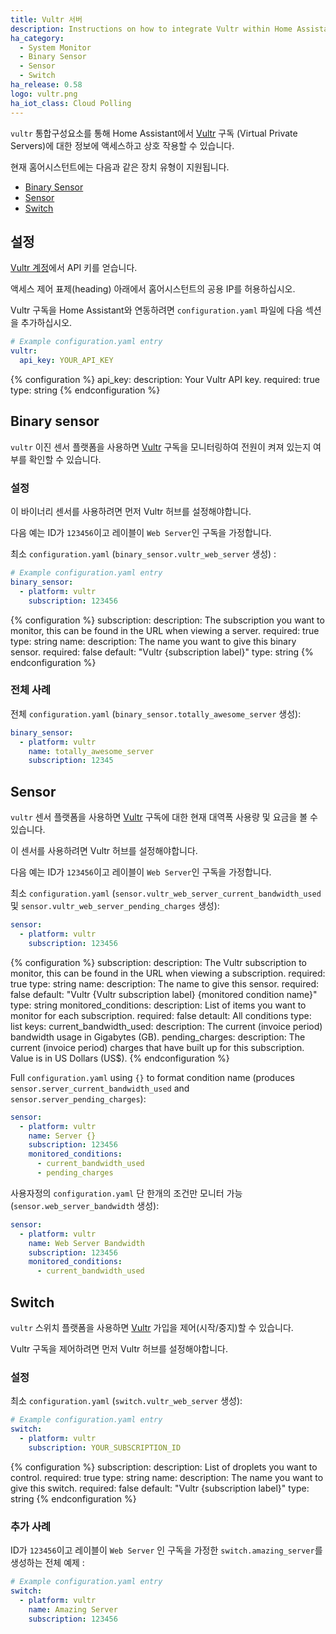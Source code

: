 ```yaml
---
title: Vultr 서버
description: Instructions on how to integrate Vultr within Home Assistant.
ha_category:
  - System Monitor
  - Binary Sensor
  - Sensor
  - Switch
ha_release: 0.58
logo: vultr.png
ha_iot_class: Cloud Polling
---
```


`vultr` 통합구성요소를 통해 Home Assistant에서 [Vultr](https://www.vultr.com) 구독 (Virtual Private Servers)에 대한 정보에 액세스하고 상호 작용할 수 있습니다.

현재 홈어시스턴트에는 다음과 같은 장치 유형이 지원됩니다.

- [Binary Sensor](#binary-sensor)
- [Sensor](#sensor)
- [Switch](#switch)

## 설정

[Vultr 계정](https://my.vultr.com/settings/#settingsapi)에서 API 키를 얻습니다.

<div class='note'>
액세스 제어 표제(heading) 아래에서 홈어시스턴트의 공용 IP를 허용하십시오.
</div>

Vultr 구독을 Home Assistant와 연동하려면 `configuration.yaml` 파일에 다음 섹션을 추가하십시오.

```yaml
# Example configuration.yaml entry
vultr:
  api_key: YOUR_API_KEY
```

{% configuration %}
api_key:
  description: Your Vultr API key.
  required: true
  type: string
{% endconfiguration %}

## Binary sensor

`vultr` 이진 센서 플랫폼을 사용하면 [Vultr](https://www.vultr.com/) 구독을 모니터링하여 전원이 켜져 있는지 여부를 확인할 수 있습니다.

### 설정

이 바이너리 센서를 사용하려면 먼저 Vultr 허브를 설정해야합니다.

<div class='note'>

다음 예는 ID가 `123456`이고 레이블이 `Web Server`인 구독을 가정합니다.

</div>

최소 `configuration.yaml` (`binary_sensor.vultr_web_server` 생성) :

```yaml
# Example configuration.yaml entry
binary_sensor:
  - platform: vultr
    subscription: 123456
```

{% configuration %}
subscription:
  description: The subscription you want to monitor, this can be found in the URL when viewing a server.
  required: true
  type: string
name:
  description: The name you want to give this binary sensor.
  required: false
  default: "Vultr {subscription label}"
  type: string
{% endconfiguration %}

### 전체 사례

전체 `configuration.yaml` (`binary_sensor.totally_awesome_server` 생성):

```yaml
binary_sensor:
  - platform: vultr
    name: totally_awesome_server
    subscription: 12345
```

## Sensor

`vultr` 센서 플랫폼을 사용하면 [Vultr](https://www.vultr.com/) 구독에 대한 현재 대역폭 사용량 및 요금을 볼 수 있습니다.

이 센서를 사용하려면 Vultr 허브를 설정해야합니다.

<div class='note'>

다음 예는 ID가 `123456`이고 레이블이 `Web Server`인 구독을 가정합니다.

</div>

최소 `configuration.yaml` (`sensor.vultr_web_server_current_bandwidth_used` 및 `sensor.vultr_web_server_pending_charges` 생성):

```yaml
sensor:
  - platform: vultr
    subscription: 123456
```

{% configuration %}
subscription:
  description: The Vultr subscription to monitor, this can be found in the URL when viewing a subscription.
  required: true
  type: string
name:
  description: The name to give this sensor.
  required: false
  default: "Vultr {Vultr subscription label} {monitored condition name}"
  type: string
monitored_conditions:
  description: List of items you want to monitor for each subscription.
  required: false
  detault: All conditions
  type: list
  keys:
    current_bandwidth_used:
      description: The current (invoice period) bandwidth usage in Gigabytes (GB).
    pending_charges:
      description: The current (invoice period) charges that have built up for this subscription. Value is in US Dollars (US$).
{% endconfiguration %}

Full `configuration.yaml` using `{}` to format condition name (produces `sensor.server_current_bandwidth_used` and `sensor.server_pending_charges`):

```yaml
sensor:
  - platform: vultr
    name: Server {}
    subscription: 123456
    monitored_conditions:
      - current_bandwidth_used
      - pending_charges
```

사용자정의 `configuration.yaml` 단 한개의 조건만 모니터 가능 (`sensor.web_server_bandwidth` 생성):

```yaml
sensor:
  - platform: vultr
    name: Web Server Bandwidth
    subscription: 123456
    monitored_conditions:
      - current_bandwidth_used
```

## Switch

`vultr` 스위치 플랫폼을 사용하면 [Vultr](https://www.vultr.com/) 가입을 제어(시작/중지)할 수 있습니다.

Vultr 구독을 제어하려면 먼저 Vultr 허브를 설정해야합니다.

### 설정

최소 `configuration.yaml` (`switch.vultr_web_server` 생성):

```yaml
# Example configuration.yaml entry
switch:
  - platform: vultr
    subscription: YOUR_SUBSCRIPTION_ID
```

{% configuration %}
subscription:
  description: List of droplets you want to control.
  required: true
  type: string
name:
  description: The name you want to give this switch.
  required: false
  default: "Vultr {subscription label}"
  type: string
{% endconfiguration %}

### 추가 사례

ID가 `123456`이고 레이블이 `Web Server` 인 구독을 가정한 `switch.amazing_server`를 생성하는 전체 예제 :

```yaml
# Example configuration.yaml entry
switch:
  - platform: vultr
    name: Amazing Server
    subscription: 123456
```
